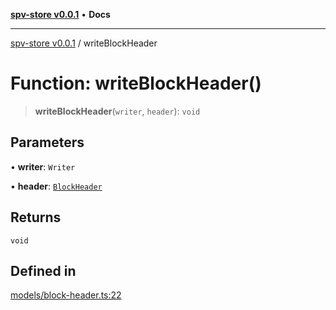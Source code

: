 [**spv-store v0.0.1**](../README.md) • **Docs**

***

[spv-store v0.0.1](../globals.md) / writeBlockHeader

# Function: writeBlockHeader()

> **writeBlockHeader**(`writer`, `header`): `void`

## Parameters

• **writer**: `Writer`

• **header**: [`BlockHeader`](../interfaces/BlockHeader.md)

## Returns

`void`

## Defined in

[models/block-header.ts:22](https://github.com/shruggr/ts-casemod-spv/blob/8cad294f9d357aecab6b1c47b568729155023889/src/models/block-header.ts#L22)
